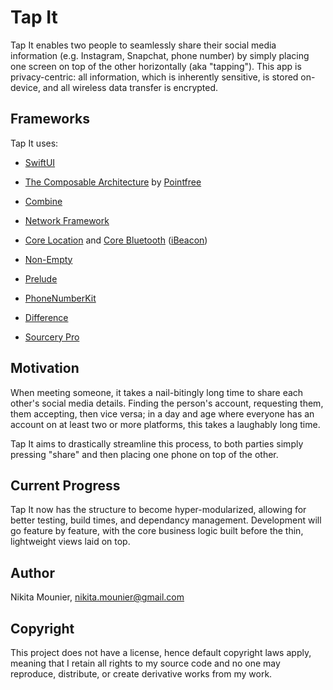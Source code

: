 # Tap It

Tap It enables two people to seamlessly share their social media information (e.g. Instagram, Snapchat, phone number) by simply placing one screen on top of the other horizontally (aka "tapping"). This app is privacy-centric: all information, which is inherently sensitive, is stored on-device, and all wireless data transfer is encrypted.

## Frameworks

Tap It uses:

   *  [SwiftUI](https://developer.apple.com/documentation/swiftui)
   
   *  [The Composable Architecture](https://github.com/pointfreeco/swift-composable-architecture) by [Pointfree](https://www.pointfree.co)
  
   *  [Combine](https://developer.apple.com/documentation/combine)
  
   *  [Network Framework](https://developer.apple.com/documentation/network)
  
   *  [Core Location](https://developer.apple.com/documentation/corelocation) and [Core Bluetooth](https://developer.apple.com/documentation/corebluetooth) ([iBeacon](https://developer.apple.com/documentation/corelocation/clbeacon))
   
   *  [Non-Empty](https://github.com/pointfreeco/swift-nonempty)
   
   *  [Prelude](https://github.com/pointfreeco/swift-prelude)
   
   *  [PhoneNumberKit](https://github.com/marmelroy/PhoneNumberKit)
   
   *  [Difference](https://github.com/krzysztofzablocki/Difference)
   
   * [Sourcery Pro](https://merowing.info/sourcery-pro/)
  

## Motivation

When meeting someone, it takes a nail-bitingly long time to share each other's social media details. Finding the person's account, requesting them, them accepting, then vice versa; in a day and age where everyone has an account on at least two or more platforms, this takes a laughably long time.

Tap It aims to drastically streamline this process, to both parties simply pressing "share" and then placing one phone on top of the other.

## Current Progress

Tap It now has the structure to become hyper-modularized, allowing for better testing, build times, and dependancy management. Development will go feature by feature, with the core business logic built before the thin, lightweight views laid on top.

## Author

Nikita Mounier, nikita.mounier@gmail.com

## Copyright

This project does not have a license, hence default copyright laws apply, meaning that I retain all rights to my source code and no one may reproduce, distribute, or create derivative works from my work.
